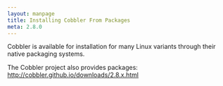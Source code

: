 ```yaml
---
layout: manpage
title: Installing Cobbler From Packages
meta: 2.8.0
---
```


Cobbler is available for installation for many Linux variants through their native packaging systems.

The Cobbler project also provides packages: http://cobbler.github.io/downloads/2.8.x.html

